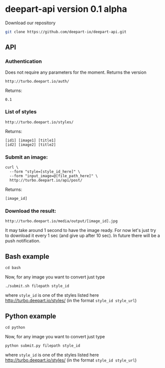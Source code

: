 # deepart-api version 0.1 alpha

Download our repository
```bash
git clone https://github.com/deepart-io/deepart-api.git
```

## API
### Authentication
Does not require any parameters for the moment. Returns the version
```
http://turbo.deepart.io/auth/
```
Returns:
```
0.1
```

### List of styles
```
http://turbo.deepart.io/styles/
```
Returns:
```
[id1] [image1] [title1]
[id2] [image2] [title2]
```

### Submit an image:
```
curl \
  --form "style=[style_id_here]" \
  --form "input_image=@[file_path_here]" \
  http://turbo.deepart.io/api/post/
```
Returns:
```
[image_id]
```

### Download the result:
```
http://turbo.deepart.io/media/output/[image_id].jpg
```
It may take around 1 second to have the image ready. For now let's just try to download it every 1 sec (and give up after 10 sec). In future there will be a push notification.

## Bash example
```
cd bash
```

Now, for any image you want to convert just type
```
./submit.sh filepath style_id
```

where `style_id` is one of the styles listed here http://turbo.deepart.io/styles/ (in the format `style_id style_url`)

## Python example
```
cd python
```

Now, for any image you want to convert just type
```
python submit.py filepath style_id
```

where `style_id` is one of the styles listed here http://turbo.deepart.io/styles/ (in the format `style_id style_url`)
